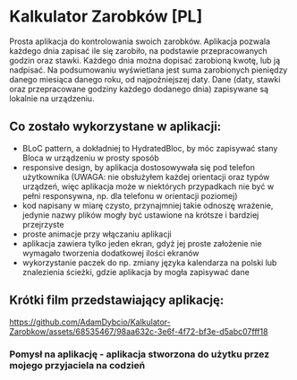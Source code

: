 # Kalkulator Zarobków [PL]

Prosta aplikacja do kontrolowania swoich zarobków. Aplikacja pozwala każdego dnia zapisać ile się zarobiło, na podstawie przepracowanych godzin oraz stawki. Każdego dnia można dopisać zarobioną kwotę, lub ją nadpisać. Na podsumowaniu wyświetlana jest suma zarobionych pieniędzy danego miesiąca danego roku, od najpoźniejszej daty. Dane (daty, stawki oraz przepracowane godziny każdego dodanego dnia) zapisywane są lokalnie na urządzeniu.

## Co zostało wykorzystane w aplikacji:

- BLoC pattern, a dokładniej to HydratedBloc, by móc zapisywać stany Bloca w urządzeniu w prosty sposób
- responsive design, by aplikacja dostosowywała się pod telefon użytkownika (UWAGA: nie obsłużyłem każdej orientacji oraz typów urządzeń, więc aplikacja może w niektórych przypadkach nie być w pełni responsywna, np. dla telefonu w orientacji poziomej)
- kod napisany w miarę czysto, przynajmniej takie odnoszę wrażenie, jedynie nazwy plików mogły być ustawione na krótsze i bardziej przejrzyste
- proste animacje przy włączaniu aplikacji
- aplikacja zawiera tylko jeden ekran, gdyż jej proste założenie nie wymagało tworzenia dodatkowej ilości ekranów
- wykorzystanie paczek do np. zmiany języka kalendarza na polski lub znalezienia ścieżki, gdzie aplikacja by mogła zapisywać dane

## Krótki film przedstawiający aplikację:

https://github.com/AdamDybcio/Kalkulator-Zarobkow/assets/68535467/98aa632c-3e6f-4f72-bf3e-d5abc07fff18

### Pomysł na aplikację -  aplikacja stworzona do użytku przez mojego przyjaciela na codzień
